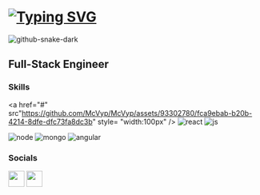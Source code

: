 [![Typing SVG](https://readme-typing-svg.demolab.com?font=Fira+Code&pause=1000&color=E19BF7&multiline=true&random=false&width=435&lines=%F0%9F%91%8B+Hi%2C+I'm+lye+)](https://git.io/typing-svg)
====================
![github-snake-dark](https://github.com/McVyp/McVyp/assets/93302780/e28484d5-0690-425c-a802-ded39cb303ab)

## Full-Stack Engineer

### Skills
<a href="#" src"https://github.com/McVyp/McVyp/assets/93302780/fca9ebab-b20b-4214-8dfe-dfc73fa8dc3b" style= "width:100px" />
![react](https://github.com/McVyp/McVyp/assets/93302780/fca9ebab-b20b-4214-8dfe-dfc73fa8dc3b)
![js](https://github.com/McVyp/McVyp/assets/93302780/16632ab5-11f6-42c0-b1ef-1de3464945f8)

![node](https://github.com/McVyp/McVyp/assets/93302780/f17a0445-cbe1-4af4-97ad-32cc1d2d3131)
![mongo](https://github.com/McVyp/McVyp/assets/93302780/80723941-2651-4415-9f50-2f46d7410cf1)
![angular](https://github.com/McVyp/McVyp/assets/93302780/d13812dd-7a57-47df-9525-c6a4379d7bab)


### Socials

<p align="left"> <a href="https://discord.com/users/lye" target="_blank" rel="noreferrer"><img src="https://raw.githubusercontent.com/danielcranney/readme-generator/main/public/icons/socials/discord.svg" width="32" height="32" /></a> <a href="https://www.github.com/McVyp" target="_blank" rel="noreferrer"><img src="https://raw.githubusercontent.com/danielcranney/readme-generator/main/public/icons/socials/github-dark.svg" width="32" height="32" /></a></p>

